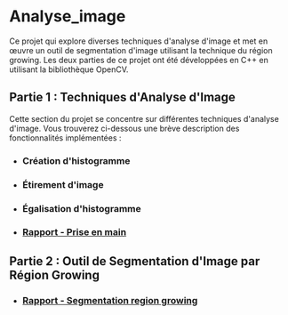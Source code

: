 # Analyse_image

Ce projet qui explore diverses techniques d'analyse d'image et met en œuvre un outil de segmentation d'image utilisant la technique du région growing. 
Les deux parties de ce projet ont été développées en C++ en utilisant la bibliothèque OpenCV.

## Partie 1 : Techniques d'Analyse d'Image

Cette section du projet se concentre sur différentes techniques d'analyse d'image. Vous trouverez ci-dessous une brève description des fonctionnalités implémentées :

* ### Création d'histogramme

* ### Étirement d'image

* ### Égalisation d'histogramme

* ### [Rapport - Prise en main](./tp0/README.md)

## Partie 2 : Outil de Segmentation d'Image par Région Growing

* ### [Rapport - Segmentation region growing](./rapport-segmentation-region-growing.pdf)
